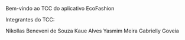 Bem-vindo ao TCC do aplicativo EcoFashion

Integrantes do TCC:

Nikollas Beneveni de Souza
Kaue Alves
Yasmim Meira
Gabrielly Goveia

